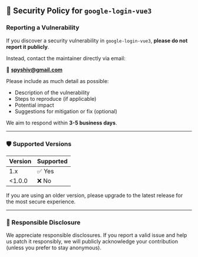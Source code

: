 ## 🔐 Security Policy for `google-login-vue3`

### Reporting a Vulnerability

If you discover a security vulnerability in `google-login-vue3`, **please do not report it publicly**.

Instead, contact the maintainer directly via email:

📧 **spyshiv@gmail.com**

Please include as much detail as possible:
- Description of the vulnerability
- Steps to reproduce (if applicable)
- Potential impact
- Suggestions for mitigation or fix (optional)

We aim to respond within **3-5 business days**.

---

### 🛡 Supported Versions

| Version | Supported |
|---------|-----------|
| 1.x     | ✅ Yes     |
| <1.0.0  | ❌ No      |

If you are using an older version, please upgrade to the latest release for the most secure experience.

---

### 🧪 Responsible Disclosure

We appreciate responsible disclosures. If you report a valid issue and help us patch it responsibly, we will publicly acknowledge your contribution (unless you prefer to stay anonymous).

